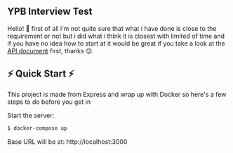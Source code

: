 ## YPB Interview Test

Hello! 🙏  first of all i'm not quite sure that what i have done is close to the requirement or not but i did what i think it is closest with limited of time and if you have no idea how to start at it would be great if you take a look at the [API document](swagger.yaml) first, thanks 😊.

## ⚡️ Quick Start ⚡️

  This project is made from Express and wrap up with Docker so here's a few steps to do before you get in


  Start the server:

```bash
$ docker-compose up
```

  Base URL will be at: http://localhost:3000

